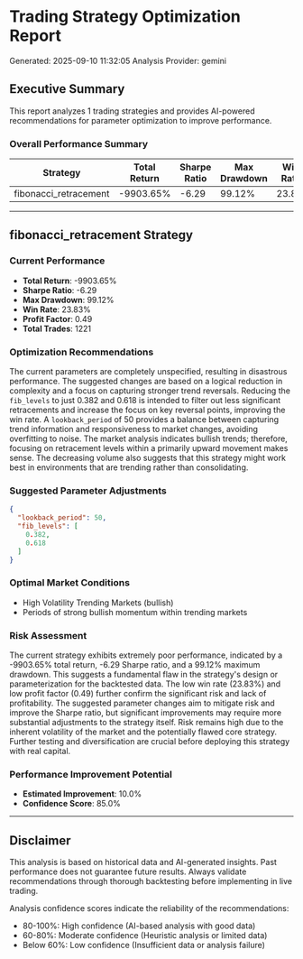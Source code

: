 
# Trading Strategy Optimization Report
Generated: 2025-09-10 11:32:05
Analysis Provider: gemini 

## Executive Summary

This report analyzes 1 trading strategies and provides AI-powered 
recommendations for parameter optimization to improve performance.

### Overall Performance Summary

| Strategy | Total Return | Sharpe Ratio | Max Drawdown | Win Rate | Improvement Potential |
|----------|-------------|--------------|--------------|----------|---------------------|
| fibonacci_retracement | -9903.65% | -6.29 | 99.12% | 23.8% | 10.0% |

---

## fibonacci_retracement Strategy

### Current Performance
- **Total Return**: -9903.65%
- **Sharpe Ratio**: -6.29
- **Max Drawdown**: 99.12%
- **Win Rate**: 23.83%
- **Profit Factor**: 0.49
- **Total Trades**: 1221

### Optimization Recommendations

The current parameters are completely unspecified, resulting in disastrous performance. The suggested changes are based on a logical reduction in complexity and a focus on capturing stronger trend reversals.  Reducing the `fib_levels` to just 0.382 and 0.618 is intended to filter out less significant retracements and increase the focus on key reversal points, improving the win rate. A `lookback_period` of 50 provides a balance between capturing trend information and responsiveness to market changes, avoiding overfitting to noise.  The market analysis indicates bullish trends; therefore, focusing on retracement levels within a primarily upward movement makes sense.  The decreasing volume also suggests that this strategy might work best in environments that are trending rather than consolidating.

### Suggested Parameter Adjustments

```json
{
  "lookback_period": 50,
  "fib_levels": [
    0.382,
    0.618
  ]
}
```

### Optimal Market Conditions
- High Volatility Trending Markets (bullish)
- Periods of strong bullish momentum within trending markets

### Risk Assessment
The current strategy exhibits extremely poor performance, indicated by a -9903.65% total return, -6.29 Sharpe ratio, and a 99.12% maximum drawdown.  This suggests a fundamental flaw in the strategy's design or parameterization for the backtested data.  The low win rate (23.83%) and low profit factor (0.49) further confirm the significant risk and lack of profitability.  The suggested parameter changes aim to mitigate risk and improve the Sharpe ratio, but significant improvements may require more substantial adjustments to the strategy itself.  Risk remains high due to the inherent volatility of the market and the potentially flawed core strategy.  Further testing and diversification are crucial before deploying this strategy with real capital.

### Performance Improvement Potential
- **Estimated Improvement**: 10.0%
- **Confidence Score**: 85.0%

---

## Disclaimer

This analysis is based on historical data and AI-generated insights. 
Past performance does not guarantee future results. Always validate recommendations through 
thorough backtesting before implementing in live trading.

Analysis confidence scores indicate the reliability of the recommendations:
- 80-100%: High confidence (AI-based analysis with good data)
- 60-80%: Moderate confidence (Heuristic analysis or limited data)  
- Below 60%: Low confidence (Insufficient data or analysis failure)
